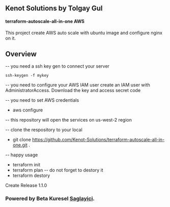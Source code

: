 
## Kenot Solutions by Tolgay Gul
#### terraform-autoscale-all-in-one AWS

This project create AWS auto scale with ubuntu image and configure nginx on it. 

## Overview



-- you need a ssh key gen to connect your server

	ssh-keygen -f mykey

-- you need to configure your AWS IAM user 
	create an IAM user with AdministratorAccess. Download the key and access secret code

-- you need to set AWS credentials
- aws configure

-- this repository will open the services on us-west-2 region

--  clone the respository to your local
-	git clone https://github.com/Kenot-Solutions/terraform-autoscale-all-in-one.git .

--  happy usage 
-	terraform init 
-	terraform plan
-- do not forget to destory it 
-   terraform destory 


Create Release 1.1.0 

### Powered by Beta Kuresel [Saglayici](http://www.saglayici.com/en).

```


